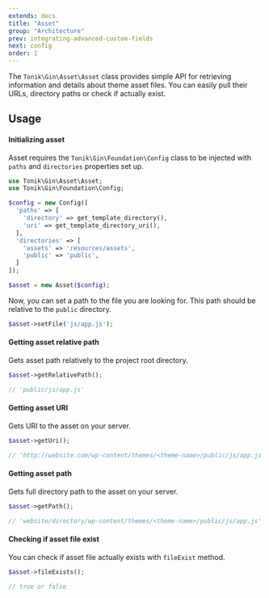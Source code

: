 ```yaml
---
extends: docs
title: "Asset"
group: "Architecture"
prev: integrating-advanced-custom-fields
next: config
order: 1
---
```


The `Tonik\Gin\Asset\Asset` class provides simple API for retrieving information and details about theme asset files. You can easily pull their URLs, directory paths or check if actually exist.

## Usage

#### Initializing asset

Asset requires the `Tonik\Gin\Foundation\Config` class to be injected with `paths` and `directories` properties set up.

```php
use Tonik\Gin\Asset\Asset;
use Tonik\Gin\Foundation\Config;

$config = new Config([
  'paths' => [
    'directory' => get_template_directory(),
    'uri' => get_template_directory_uri(),
  ],
  'directories' => [
    'assets' => 'resources/assets',
    'public' => 'public',
  ]
]);

$asset = new Asset($config);
```

Now, you can set a path to the file you are looking for. This path should be relative to the `public` directory.

```php
$asset->setFile('js/app.js');
```

#### Getting asset relative path

Gets asset path relatively to the project root directory.

```php
$asset->getRelativePath();

// 'public/js/app.js'
```

#### Getting asset URI

Gets URI to the asset on your server.

```php
$asset->getUri();

// 'http://website.com/wp-content/themes/<theme-name>/public/js/app.js'
```

#### Getting asset path

Gets full directory path to the asset on your server.

```php
$asset->getPath();

// 'website/directory/wp-content/themes/<theme-name>/public/js/app.js'
```

#### Checking if asset file exist

You can check if asset file actually exists with `fileExist` method.

```php
$asset->fileExists();

// true or false
```
